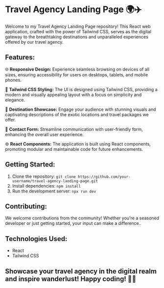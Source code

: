 # Travel Agency Landing Page 🌍✈️

Welcome to my Travel Agency Landing Page repository! This React web application, crafted with the power of Tailwind CSS, serves as the digital gateway to the breathtaking destinations and unparalleled experiences offered by our travel agency.

## Features:

🌐 **Responsive Design:** Experience seamless browsing on devices of all sizes, ensuring accessibility for users on desktops, tablets, and mobile phones.

🎨 **Tailwind CSS Styling:** The UI is designed using Tailwind CSS, providing a modern and visually appealing layout with a focus on simplicity and elegance.

💼 **Destination Showcase:** Engage your audience with stunning visuals and captivating descriptions of the exotic locations and travel packages we offer.



📱 **Contact Form:** Streamline communication with user-friendly form, enhancing the overall user experience.

⚙️ **React Components:** The application is built using React components, promoting modular and maintainable code for future enhancements.

## Getting Started:

1. Clone the repository: `git clone https://github.com/your-username/travel-agency-landing-page.git`
2. Install dependencies: `npm install`
3. Run the development server: `npx run dev`

## Contributing:

We welcome contributions from the community! Whether you're a seasoned developer or just getting started, your input can make a difference..

## Technologies Used:

- React
- Tailwind CSS

## Showcase your travel agency in the digital realm and inspire wanderlust! Happy coding! 🚀🌟
